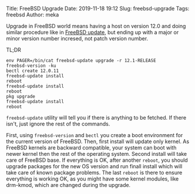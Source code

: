 Title: FreeBSD Upgrade
Date: 2019-11-18 19:12
Slug: freebsd-upgrade
Tags: freebsd
Author: meka


Upgrade in FreeBSD world means having a host on version 12.0 and doing similar
procedure like in [FreeBSD update](/blog/freebsd-update), but ending up with a
major or minor version number incresed, not patch version number.

TL;DR
```
env PAGER=/bin/cat freebsd-update upgrade -r 12.1-RELEASE
freebsd-version -ku
bectl create 12.0.11
freebsd-update install
reboot
freebsd-update install
reboot
pkg upgrade
freebsd-update install
reboot
```

`freebsd-update` utility will tell you if there is anything to be fetched. If
there isn't, just ignore the rest of the commands.

First, using `freebsd-version` and `bectl` you create a boot environment for
the current version of FreeBSD. Then, first install will update only kernel.
As FreeBSD kernels are backward compatible, your system can boot with newer
kernel then the rest of the operating system. Second install will take care of
FreeBSD base. If everything is OK, after another `reboot`, you should upgrade
packages for the new OS version and run finall install which will take care of
known package problems. The last `reboot` is there to ensure everything is
working OK, as you might have some kernel modules, like drm-kmod, which are
changed during the upgrade.
